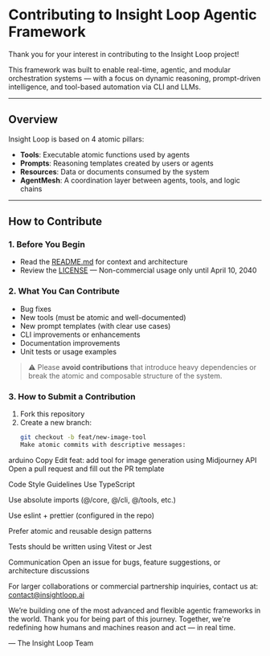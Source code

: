 # Contributing to Insight Loop Agentic Framework

Thank you for your interest in contributing to the Insight Loop project!

This framework was built to enable real-time, agentic, and modular orchestration systems — with a focus on dynamic reasoning, prompt-driven intelligence, and tool-based automation via CLI and LLMs.

---

## Overview

Insight Loop is based on 4 atomic pillars:

- **Tools**: Executable atomic functions used by agents
- **Prompts**: Reasoning templates created by users or agents
- **Resources**: Data or documents consumed by the system
- **AgentMesh**: A coordination layer between agents, tools, and logic chains

---

## How to Contribute

### 1. Before You Begin

- Read the [README.md](./README.md) for context and architecture
- Review the [LICENSE](./LICENSE) — Non-commercial usage only until April 10, 2040

### 2. What You Can Contribute

- Bug fixes
- New tools (must be atomic and well-documented)
- New prompt templates (with clear use cases)
- CLI improvements or enhancements
- Documentation improvements
- Unit tests or usage examples

> ⚠️ Please **avoid contributions** that introduce heavy dependencies or break the atomic and composable structure of the system.

### 3. How to Submit a Contribution

1. Fork this repository
2. Create a new branch:
   ```bash
   git checkout -b feat/new-image-tool
   Make atomic commits with descriptive messages:
   ```

arduino
Copy
Edit
feat: add tool for image generation using Midjourney API
Open a pull request and fill out the PR template

Code Style Guidelines
Use TypeScript

Use absolute imports (@/core, @/cli, @/tools, etc.)

Use eslint + prettier (configured in the repo)

Prefer atomic and reusable design patterns

Tests should be written using Vitest or Jest

Communication
Open an issue for bugs, feature suggestions, or architecture discussions

For larger collaborations or commercial partnership inquiries, contact us at:
contact@insightloop.ai

We’re building one of the most advanced and flexible agentic frameworks in the world.
Thank you for being part of this journey.
Together, we're redefining how humans and machines reason and act — in real time.

— The Insight Loop Team
